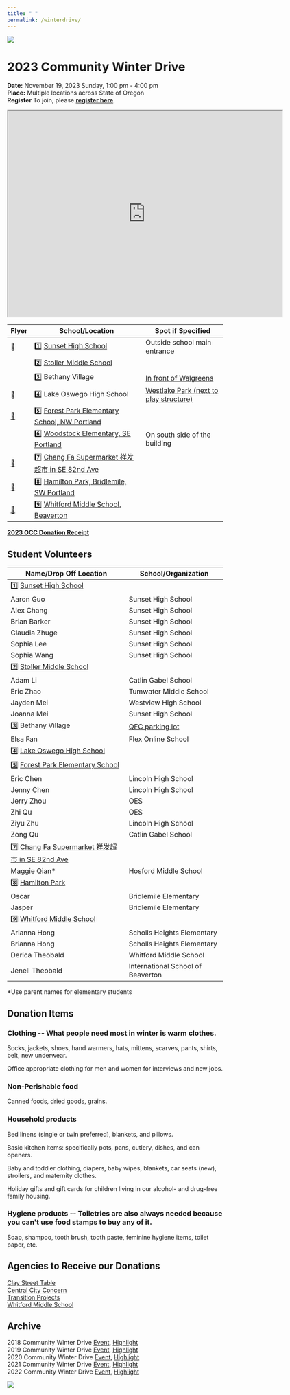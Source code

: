 ```yaml
---
title: " "
permalink: /winterdrive/
---
```


<p><img src="https://res.cloudinary.com/dhngj18do/image/upload/f_auto,q_auto/v1/images/activities/winter_drive_banner"></p>  

# 2023 Community Winter Drive  
**Date:** November 19, 2023 Sunday, 1:00 pm - 4:00 pm  
**Place:** Multiple locations across State of Oregon  
**Register** To join, please **[register here](https://docs.google.com/forms/d/e/1FAIpQLSdrA8gtPEE5_7kHLy67J5aQJpBaAxnMR-nlSZLc9KiupzaE_A/viewform?usp=sf_link)**.  

<iframe src="https://www.google.com/maps/d/u/0/embed?mid=1DDGcnMkl_hOzU-W7GuZiZ8RI-FF91bFS" width="640" height="480"></iframe>

| Flyer | School/Location | Spot if Specified |
| --- | --- | --- |
| [:page_facing_up:](https://res.cloudinary.com/dhngj18do/image/upload/f_auto,q_auto/v1/images/activities/) | :one: [Sunset High School](https://maps.app.goo.gl/kp4qnw5j3C2j1jYu6) | Outside school main entrance|
|  | :two: [Stoller Middle School](https://maps.app.goo.gl/aFT9GKCQDUP5iokeA) | |
|  | :three: Bethany Village | [In front of Walgreens](https://maps.app.goo.gl/xFw6Q1vBBVDvNdR79) |
| [:page_facing_up:](https://res.cloudinary.com/dhngj18do/image/upload/f_auto,q_auto/v1/images/activities/) | :four: Lake Oswego High School | [Westlake Park (next to play structure)](https://maps.app.goo.gl/oc1mhAQxLiBdwBiEA) |
| [:page_facing_up:](https://res.cloudinary.com/dhngj18do/image/upload/f_auto,q_auto/v1/images/activities/2023_winter_drive_fp) | :five: [Forest Park Elementary School, NW Portland](https://maps.app.goo.gl/oc1mhAQxLiBdwBiEA) | |
| | :six: [Woodstock Elementary, SE Portland](https://maps.app.goo.gl/5Nizp1EAuune5Yng9) | On south side of the building |
| [:page_facing_up:](https://res.cloudinary.com/dhngj18do/image/upload/f_auto,q_auto/v1/images/activities/) | :seven: [Chang Fa Supermarket 祥发超市 in SE 82nd Ave](https://maps.app.goo.gl/ZDuvTDEfnCti7cYV7) | |
| [:page_facing_up:](https://res.cloudinary.com/dhngj18do/image/upload/f_auto,q_auto/v1/images/activities/) | :eight: [Hamilton Park, Bridlemile, SW Portland](https://maps.app.goo.gl/Xw2UEiRSiZBbfjwx5) | |
| [:page_facing_up:](https://res.cloudinary.com/dhngj18do/image/upload/f_auto,q_auto/v1/images/activities/2023_winter_drive_whitford) | :nine: [Whitford Middle School, Beaverton](https://maps.app.goo.gl/LW45HzD81vVQmj9Q6) | |

**[2023 OCC Donation Receipt](https://res.cloudinary.com/dhngj18do/image/upload/f_auto,q_auto/v1/images/activities/occ_donation_receipt_2023)**

## Student Volunteers

| Name/Drop Off Location | School/Organization |
| --- | --- |
| :one: [Sunset High School](https://maps.app.goo.gl/kp4qnw5j3C2j1jYu6) | |
| Aaron Guo | Sunset High School |
| Alex Chang | Sunset High School |
| Brian Barker | Sunset High School |
| Claudia Zhuge | Sunset High School |
| Sophia Lee | Sunset High School |
| Sophia Wang | Sunset High School |
| :two: [Stoller Middle School](https://maps.app.goo.gl/aFT9GKCQDUP5iokeA) | |
| Adam Li | Catlin Gabel School |
| Eric Zhao | Tumwater Middle School |
| Jayden Mei | Westview High School |
| Joanna Mei | Sunset High School |
| :three: Bethany Village | [QFC parking lot](https://maps.app.goo.gl/xFw6Q1vBBVDvNdR79) |
| Elsa Fan | Flex Online School |
| :four: [Lake Oswego High School](https://maps.app.goo.gl/oc1mhAQxLiBdwBiEA) | |
| :five: [Forest Park Elementary School](https://maps.app.goo.gl/oc1mhAQxLiBdwBiEA) | |
| Eric Chen | Lincoln High School |
| Jenny Chen | Lincoln High School |
| Jerry Zhou | OES |
| Zhi Qu | OES |
| Ziyu Zhu | Lincoln High School |
| Zong Qu | Catlin Gabel School |
| :seven: [Chang Fa Supermarket 祥发超市 in SE 82nd Ave](https://maps.app.goo.gl/ZDuvTDEfnCti7cYV7) | |
| Maggie Qian* | Hosford Middle School |
| :eight: [Hamilton Park](https://maps.app.goo.gl/Xw2UEiRSiZBbfjwx5) | |
| Oscar | Bridlemile Elementary |
| Jasper | Bridlemile Elementary |
| :nine: [Whitford Middle School](https://maps.app.goo.gl/LW45HzD81vVQmj9Q6) | |
| Arianna Hong | Scholls Heights Elementary |
| Brianna Hong | Scholls Heights Elementary |
| Derica Theobald | Whitford Middle School |
| Jenell Theobald | International School of Beaverton |

*Use parent names for elementary students

## Donation Items

### Clothing -- What people need most in winter is warm clothes.

Socks, jackets, shoes, hand warmers, hats, mittens, scarves, pants, shirts, belt, new underwear.

Office appropriate clothing for men and women for interviews and new jobs.

### Non-Perishable food

Canned foods, dried goods, grains.

### Household products

Bed linens (single or twin preferred), blankets, and pillows.

Basic kitchen items: specifically pots, pans, cutlery, dishes, and can openers.

Baby and toddler clothing, diapers, baby wipes, blankets, car seats (new), strollers, and maternity clothes.

Holiday gifts and gift cards for children living in our alcohol- and drug-free family housing.

### Hygiene products -- Toiletries are also always needed because you can't use food stamps to buy any of it.

Soap, shampoo, tooth brush, tooth paste, feminine hygiene items, toilet paper, etc.

## Agencies to Receive our Donations

[Clay Street Table](http://claystreettable.org/)  
[Central City Concern](https://centralcityconcern.org/)  
[Transition Projects](https://www.tprojects.org/)  
[Whitford Middle School](https://whitford.beaverton.k12.or.us/)  

## Archive

2018 Community Winter Drive [Event](/assets/pdf/community-winter-drive-2018.pdf), [Highlight](http://pdxchinese.org/winter-drive-2018/)  
2019 Community Winter Drive [Event](/assets/pdf/community-winter-drive-2019.pdf), [Highlight](http://pdxchinese.org/winter-drive-2019/)  
2020 Community Winter Drive [Event](/assets/pdf/community-winter-drive-2020.pdf), [Highlight](http://pdxchinese.org/winter-drive-2020/)  
2021 Community Winter Drive [Event](/assets/pdf/community-winter-drive-2021.pdf), [Highlight](http://pdxchinese.org/winter-drive-2021/)  
2022 Community Winter Drive [Event](/assets/pdf/community-winter-drive-2022.pdf), [Highlight](http://pdxchinese.org/winter-drive-2022/)  

<p><img src="https://res.cloudinary.com/dhngj18do/image/upload/f_auto,q_auto/v1/images/activities/winterdrive2020"></p>  
